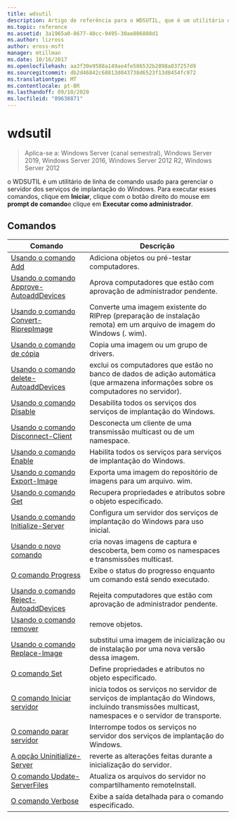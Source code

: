 ```yaml
---
title: wdsutil
description: Artigo de referência para o WDSUTIL, que é um utilitário de linha de comando usado para gerenciar seu servidor de serviços de implantação do Windows.
ms.topic: reference
ms.assetid: 3a1965a0-8677-40cc-9495-30ae806808d1
ms.author: lizross
author: eross-msft
manager: mtillman
ms.date: 10/16/2017
ms.openlocfilehash: aa3f30e9588a149ae4fe586532b2898a037257d9
ms.sourcegitcommit: db2d46842c68813d043738d6523f13d8454fc972
ms.translationtype: MT
ms.contentlocale: pt-BR
ms.lasthandoff: 09/10/2020
ms.locfileid: "89638871"
---
```

# <a name="wdsutil"></a>wdsutil

> Aplica-se a: Windows Server (canal semestral), Windows Server 2019, Windows Server 2016, Windows Server 2012 R2, Windows Server 2012

o WDSUTIL é um utilitário de linha de comando usado para gerenciar o servidor dos serviços de implantação do Windows. Para executar esses comandos, clique em **Iniciar**, clique com o botão direito do mouse em **prompt de comando**e clique em **Executar como administrador**.
## <a name="commands"></a>Comandos
|Comando|Descrição|
|------|--------|
|[Usando o comando Add](using-the-add-command.md)|Adiciona objetos ou pré-testar computadores.|
|[Usando o comando Approve-AutoaddDevices](using-the-approve-autoadddevices-command.md)|Aprova computadores que estão com aprovação de administrador pendente.|
|[Usando o comando Convert-RiprepImage](using-the-convert-riprepimage-command.md)|Converte uma imagem existente do RIPrep (preparação de instalação remota) em um arquivo de imagem do Windows (. wim).|
|[Usando o comando de cópia](using-the-copy-command.md)|Copia uma imagem ou um grupo de drivers.|
|[Usando o comando delete-AutoaddDevices](using-the-delete-autoadddevices-command.md)|exclui os computadores que estão no banco de dados de adição automática (que armazena informações sobre os computadores no servidor).|
|[Usando o comando Disable](using-the-disable-command.md)|Desabilita todos os serviços dos serviços de implantação do Windows.|
|[Usando o comando Disconnect-Client](using-the-disconnect-client-command.md)|Desconecta um cliente de uma transmissão multicast ou de um namespace.|
|[Usando o comando Enable](using-the-enable-command.md)|Habilita todos os serviços para serviços de implantação do Windows.|
|[Usando o comando Export-Image](using-the-export-image-command.md)|Exporta uma imagem do repositório de imagens para um arquivo. wim.|
|[Usando o comando Get](using-the-get-command.md)|Recupera propriedades e atributos sobre o objeto especificado.|
|[Usando o comando Initialize-Server](using-the-initialize-server-command.md)|Configura um servidor dos serviços de implantação do Windows para uso inicial.|
|[Usando o novo comando](using-the-new-command.md)|cria novas imagens de captura e descoberta, bem como os namespaces e transmissões multicast.|
|[O comando Progress](the-progress-command.md)|Exibe o status do progresso enquanto um comando está sendo executado.|
|[Usando o comando Reject-AutoaddDevices](using-the-reject-autoadddevices-command.md)|Rejeita computadores que estão com aprovação de administrador pendente.|
|[Usando o comando remover](using-the-remove-command.md)|remove objetos.|
|[Usando o comando Replace-Image](using-the-replace-image-command.md)|substitui uma imagem de inicialização ou de instalação por uma nova versão dessa imagem.|
|[O comando Set](the-set-command.md)|Define propriedades e atributos no objeto especificado.|
|[O comando Iniciar servidor](the-start-server-command.md)|inicia todos os serviços no servidor de serviços de implantação do Windows, incluindo transmissões multicast, namespaces e o servidor de transporte.|
|[O comando parar servidor](the-stop-server-command.md)|Interrompe todos os serviços no servidor dos serviços de implantação do Windows.|
|[A opção Uninitialize-Server](the-uninitialize-server-option.md)|reverte as alterações feitas durante a inicialização do servidor.|
|[O comando Update-ServerFiles](the-update-serverfiles-command.md)|Atualiza os arquivos do servidor no compartilhamento remoteInstall.|
|[O comando Verbose](the-verbose-command.md)|Exibe a saída detalhada para o comando especificado.|
